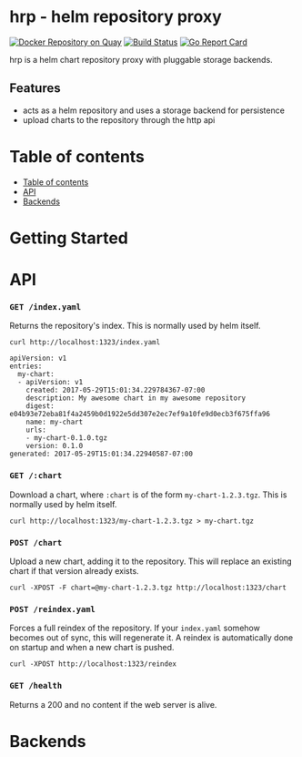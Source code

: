 hrp - helm repository proxy
=====

[![Docker Repository on Quay](https://quay.io/repository/zlangbert/hrp/status "Docker Repository on Quay")](https://quay.io/repository/zlangbert/hrp)
[![Build Status](https://travis-ci.org/zlangbert/hrp.svg?branch=master)](https://travis-ci.org/zlangbert/hrp)
[![Go Report Card](https://goreportcard.com/badge/github.com/zlangbert/hrp)](https://goreportcard.com/report/github.com/zlangbert/hrp)

hrp is a helm chart repository proxy with pluggable storage backends.

## Features

* acts as a helm repository and uses a storage backend for persistence
* upload charts to the repository through the http api

Table of contents
=================

  * [Table of contents](#table-of-contents)
  * [API](#api)
  * [Backends](#backends)

Getting Started
=====

API
=====

### `GET /index.yaml`

Returns the repository's index. This is normally used by helm itself.

```
curl http://localhost:1323/index.yaml

apiVersion: v1
entries:
  my-chart:
  - apiVersion: v1
    created: 2017-05-29T15:01:34.229784367-07:00
    description: My awesome chart in my awesome repository
    digest: e04b93e72eba81f4a2459b0d1922e5dd307e2ec7ef9a10fe9d0ecb3f675ffa96
    name: my-chart
    urls:
    - my-chart-0.1.0.tgz
    version: 0.1.0
generated: 2017-05-29T15:01:34.22940587-07:00
```

### `GET /:chart`

Download a chart, where `:chart` is of the form `my-chart-1.2.3.tgz`. This is normally used by helm itself.
 
```
curl http://localhost:1323/my-chart-1.2.3.tgz > my-chart.tgz
```

### `POST /chart`

Upload a new chart, adding it to the repository. This will replace an existing chart if that version
already exists.
 
```
curl -XPOST -F chart=@my-chart-1.2.3.tgz http://localhost:1323/chart
```


### `POST /reindex.yaml`

Forces a full reindex of the repository. If your `index.yaml` somehow becomes out of sync, this will regenerate it.
A reindex is automatically done on startup and when a new chart is pushed.

```
curl -XPOST http://localhost:1323/reindex
```

### `GET /health`

Returns a 200 and no content if the web server is alive.

Backends
=====